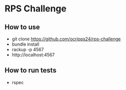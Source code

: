 # RPS Challenge

## How to use
- git clone https://github.com/ocripps24/rps-challenge
- bundle install 
- rackup -p 4567 
- http://localhost:4567

## How to run tests
- rspec
